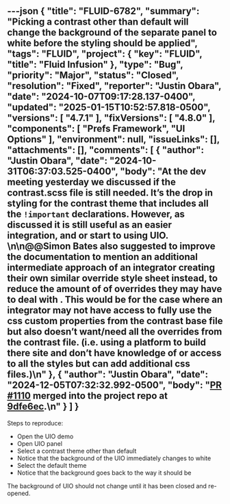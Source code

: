 ---json
{
  "title": "FLUID-6782",
  "summary": "Picking a contrast other than default will change the background of the separate panel to white before the styling should be applied",
  "tags": "FLUID",
  "project": {
    "key": "FLUID",
    "title": "Fluid Infusion"
  },
  "type": "Bug",
  "priority": "Major",
  "status": "Closed",
  "resolution": "Fixed",
  "reporter": "Justin Obara",
  "date": "2024-10-07T09:17:28.137-0400",
  "updated": "2025-01-15T10:52:57.818-0500",
  "versions": [
    "4.7.1"
  ],
  "fixVersions": [
    "4.8.0"
  ],
  "components": [
    "Prefs Framework",
    "UI Options"
  ],
  "environment": null,
  "issueLinks": [],
  "attachments": [],
  "comments": [
    {
      "author": "Justin Obara",
      "date": "2024-10-31T06:37:03.525-0400",
      "body": "At the dev meeting yesterday we discussed if the contrast.scss file is still needed. It’s the drop in styling for the contrast theme that includes all the `!important` declarations. However, as discussed it is still useful as an easier integration, and or start to using UIO.&#x20;\n\n@@Simon Bates also suggested to improve the documentation to   mention an additional intermediate approach of an integrator creating their own similar override style sheet instead, to reduce the amount of of overrides they may have to deal with . This would be for the case where an integrator may not have access to fully use the css custom properties from the contrast base file but also doesn’t want/need all the overrides from the contrast file. (i.e. using a platform to build there site and don’t have knowledge of or access to all the styles but can add additional css files.)\n"
    },
    {
      "author": "Justin Obara",
      "date": "2024-12-05T07:32:32.992-0500",
      "body": "[PR #1110](https://github.com/fluid-project/infusion/pull/1110) merged into the project repo at [9dfe6ec](https://github.com/fluid-project/infusion/commit/9dfe6eccbb6026d101eb4b62d49e3ec4dcd80d92).\n"
    }
  ]
}
---
Steps to reproduce:

* Open the UIO demo
* Open UIO panel
* Select a contrast theme other than default
* Notice that the background of the UIO immediately changes to white
* Select the default theme
* Notice that the background goes back to the way it should be

The background of UIO should not change until it has been closed and re-opened.&#x20;

        